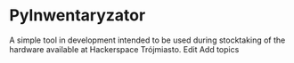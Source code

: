 # PyInwentaryzator
A simple tool in development intended to be used during stocktaking of the hardware available at Hackerspace Trójmiasto. Edit Add topics
